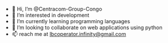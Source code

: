 - 👋 Hi, I’m @Centracom-Group-Congo
- 👀 I’m interested in development
- 🌱 I’m currently learning programming languages
- 💞️ I’m looking to collaborate on web applications using python
- 📫 reach me at lbcoperator.infinity@gmail.com

<!---
Centracom-Group-Congo/Centracom-Group-Congo is a ✨ special ✨ repository because its `README.md` (this file) appears on your GitHub profile.
You can click the Preview link to take a look at your changes.
--->
